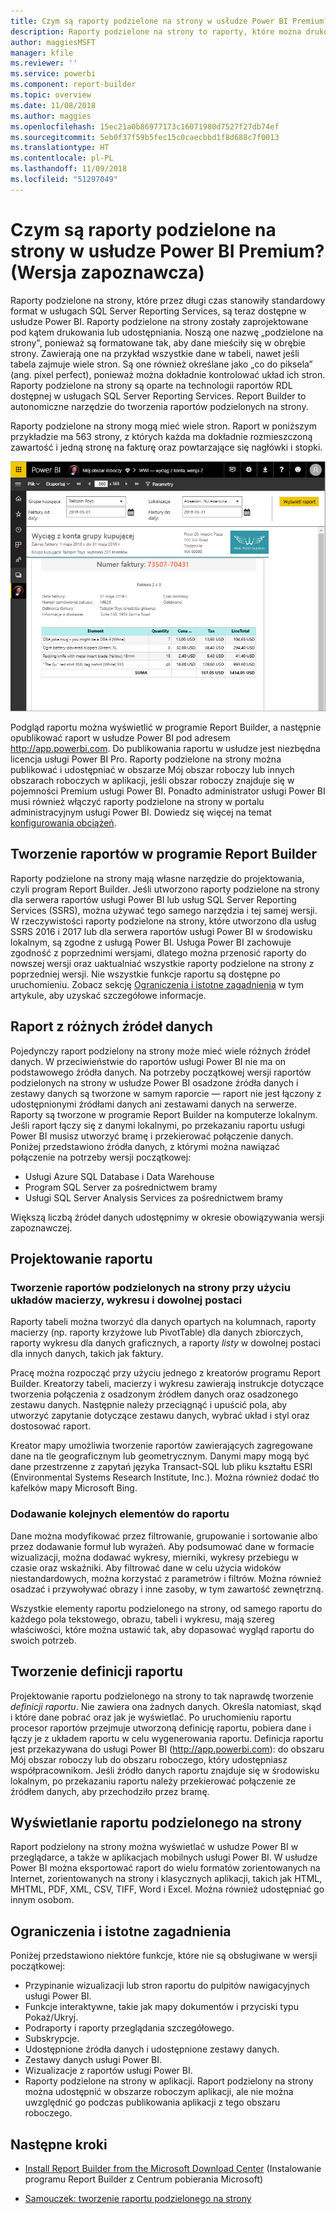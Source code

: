 ```yaml
---
title: Czym są raporty podzielone na strony w usłudze Power BI Premium? (Wersja zapoznawcza)
description: Raporty podzielone na strony to raporty, które można drukować lub udostępniać. Można również dokładnie kontrolować układ raportu. Raporty te zawierają na przykład wszystkie dane w tabeli, nawet jeśli tabela zajmuje wiele stron.
author: maggiesMSFT
manager: kfile
ms.reviewer: ''
ms.service: powerbi
ms.component: report-builder
ms.topic: overview
ms.date: 11/08/2018
ms.author: maggies
ms.openlocfilehash: 15ec21a0b86977173c16071980d7527f27db74ef
ms.sourcegitcommit: 5eb0f37f59b5fec15c0caecbbd1f8d688c7f0013
ms.translationtype: HT
ms.contentlocale: pl-PL
ms.lasthandoff: 11/09/2018
ms.locfileid: "51297049"
---
```

# <a name="what-are-paginated-reports-in-power-bi-premium-preview"></a>Czym są raporty podzielone na strony w usłudze Power BI Premium? (Wersja zapoznawcza)
Raporty podzielone na strony, które przez długi czas stanowiły standardowy format w usługach SQL Server Reporting Services, są teraz dostępne w usłudze Power BI. Raporty podzielone na strony zostały zaprojektowane pod kątem drukowania lub udostępniania. Noszą one nazwę „podzielone na strony", ponieważ są formatowane tak, aby dane mieściły się w obrębie strony. Zawierają one na przykład wszystkie dane w tabeli, nawet jeśli tabela zajmuje wiele stron. Są one również określane jako „co do piksela” (ang. pixel perfect), ponieważ można dokładnie kontrolować układ ich stron. Raporty podzielone na strony są oparte na technologii raportów RDL dostępnej w usługach SQL Server Reporting Services. Report Builder to autonomiczne narzędzie do tworzenia raportów podzielonych na strony. 

Raporty podzielone na strony mogą mieć wiele stron. Raport w poniższym przykładzie ma 563 strony, z których każda ma dokładnie rozmieszczoną zawartość i jedną stronę na fakturę oraz powtarzające się nagłówki i stopki.

![Raport podzielony na strony w usłudze Power BI](media/paginated-reports-report-builder-power-bi/power-bi-paginated-wwi-report-page.png)

Podgląd raportu można wyświetlić w programie Report Builder, a następnie opublikować raport w usłudze Power BI pod adresem http://app.powerbi.com. Do publikowania raportu w usłudze jest niezbędna licencja usługi Power BI Pro. Raporty podzielone na strony można publikować i udostępniać w obszarze Mój obszar roboczy lub innych obszarach roboczych w aplikacji, jeśli obszar roboczy znajduje się w pojemności Premium usługi Power BI. Ponadto administrator usługi Power BI musi również włączyć raporty podzielone na strony w portalu administracyjnym usługi Power BI. Dowiedz się więcej na temat [konfigurowania obciążeń](service-admin-premium-manage.md#configure-workloads). 

## <a name="create-reports-in-report-builder"></a>Tworzenie raportów w programie Report Builder

Raporty podzielone na strony mają własne narzędzie do projektowania, czyli program Report Builder. Jeśli utworzono raporty podzielone na strony dla serwera raportów usługi Power BI lub usług SQL Server Reporting Services (SSRS), można używać tego samego narzędzia i tej samej wersji. W rzeczywistości raporty podzielone na strony, które utworzono dla usług SSRS 2016 i 2017 lub dla serwera raportów usługi Power BI w środowisku lokalnym, są zgodne z usługą Power BI. Usługa Power BI zachowuje zgodność z poprzednimi wersjami, dlatego można przenosić raporty do nowszej wersji oraz uaktualniać wszystkie raporty podzielone na strony z poprzedniej wersji. Nie wszystkie funkcje raportu są dostępne po uruchomieniu. Zobacz sekcję [Ograniczenia i istotne zagadnienia](#limitations-and-considerations) w tym artykule, aby uzyskać szczegółowe informacje.
     
## <a name="report-from-a-variety-of-data-sources"></a>Raport z różnych źródeł danych

Pojedynczy raport podzielony na strony może mieć wiele różnych źródeł danych. W przeciwieństwie do raportów usługi Power BI nie ma on podstawowego źródła danych. Na potrzeby początkowej wersji raportów podzielonych na strony w usłudze Power BI osadzone źródła danych i zestawy danych są tworzone w samym raporcie — raport nie jest łączony z udostępnionymi źródłami danych ani zestawami danych na serwerze. Raporty są tworzone w programie Report Builder na komputerze lokalnym. Jeśli raport łączy się z danymi lokalnymi, po przekazaniu raportu usługi Power BI musisz utworzyć bramę i przekierować połączenie danych. Poniżej przedstawiono źródła danych, z którymi można nawiązać połączenie na potrzeby wersji początkowej:

- Usługi Azure SQL Database i Data Warehouse
- Program SQL Server za pośrednictwem bramy
- Usługi SQL Server Analysis Services za pośrednictwem bramy
 
Większą liczbą źródeł danych udostępnimy w okresie obowiązywania wersji zapoznawczej.

## <a name="design-your-report"></a>Projektowanie raportu  

### <a name="create-paginated-reports-with-matrix-chart-and-free-form-layouts"></a>Tworzenie raportów podzielonych na strony przy użyciu układów macierzy, wykresu i dowolnej postaci

Raporty tabeli można tworzyć dla danych opartych na kolumnach, raporty macierzy (np. raporty krzyżowe lub PivotTable) dla danych zbiorczych, raporty wykresu dla danych graficznych, a raporty *listy* w dowolnej postaci dla innych danych, takich jak faktury. 
  
Pracę można rozpocząć przy użyciu jednego z kreatorów programu Report Builder. Kreatorzy tabeli, macierzy i wykresu zawierają instrukcje dotyczące tworzenia połączenia z osadzonym źródłem danych oraz osadzonego zestawu danych. Następnie należy przeciągnąć i upuścić pola, aby utworzyć zapytanie dotyczące zestawu danych, wybrać układ i styl oraz dostosować raport.  
  
Kreator mapy umożliwia tworzenie raportów zawierających zagregowane dane na tle geograficznym lub geometrycznym. Danymi mapy mogą być dane przestrzenne z zapytań języka Transact-SQL lub pliku kształtu ESRI (Environmental Systems Research Institute, Inc.). Można również dodać tło kafelków mapy Microsoft Bing.  

### <a name="add-more-to-your-report"></a>Dodawanie kolejnych elementów do raportu

Dane można modyfikować przez filtrowanie, grupowanie i sortowanie albo przez dodawanie formuł lub wyrażeń. Aby podsumować dane w formacie wizualizacji, można dodawać wykresy, mierniki, wykresy przebiegu w czasie oraz wskaźniki.  Aby filtrować dane w celu użycia widoków niestandardowych, można korzystać z parametrów i filtrów. Można również osadzać i przywoływać obrazy i inne zasoby, w tym zawartość zewnętrzną.  

Wszystkie elementy raportu podzielonego na strony, od samego raportu do każdego pola tekstowego, obrazu, tabeli i wykresu, mają szereg właściwości, które można ustawić tak, aby dopasować wygląd raportu do swoich potrzeb.

## <a name="creating-a-report-definition"></a>Tworzenie definicji raportu

Projektowanie raportu podzielonego na strony to tak naprawdę tworzenie *definicji raportu*. Nie zawiera ona żadnych danych. Określa natomiast, skąd i które dane pobrać oraz jak je wyświetlać. Po uruchomieniu raportu procesor raportów przejmuje utworzoną definicję raportu, pobiera dane i łączy je z układem raportu w celu wygenerowania raportu. Definicja raportu jest przekazywana do usługi Power BI (http://app.powerbi.com): do obszaru Mój obszar roboczy lub do obszaru roboczego, który udostępniasz współpracownikom. Jeśli źródło danych raportu znajduje się w środowisku lokalnym, po przekazaniu raportu należy przekierować połączenie ze źródłem danych, aby przechodziło przez bramę. 

## <a name="view-your-paginated-report"></a>Wyświetlanie raportu podzielonego na strony
Raport podzielony na strony można wyświetlać w usłudze Power BI w przeglądarce, a także w aplikacjach mobilnych usługi Power BI. W usłudze Power BI można eksportować raport do wielu formatów zorientowanych na Internet, zorientowanych na strony i klasycznych aplikacji, takich jak HTML, MHTML, PDF, XML, CSV, TIFF, Word i Excel. Można również udostępniać go innym osobom.  
  
## <a name="limitations-and-considerations"></a>Ograniczenia i istotne zagadnienia

Poniżej przedstawiono niektóre funkcje, które nie są obsługiwane w wersji początkowej:

- Przypinanie wizualizacji lub stron raportu do pulpitów nawigacyjnych usługi Power BI.
- Funkcje interaktywne, takie jak mapy dokumentów i przyciski typu Pokaż/Ukryj.
- Podraporty i raporty przeglądania szczegółowego.
- Subskrypcje.
- Udostępnione źródła danych i udostępnione zestawy danych.
- Zestawy danych usługi Power BI.
- Wizualizacje z raportów usługi Power BI.
- Raporty podzielone na strony w aplikacji. Raport podzielony na strony można udostępnić w obszarze roboczym aplikacji, ale nie można uwzględnić go podczas publikowania aplikacji z tego obszaru roboczego.
 
## <a name="next-steps"></a>Następne kroki

- [Install Report Builder from the Microsoft Download Center](http://go.microsoft.com/fwlink/?LinkID=734968) (Instalowanie programu Report Builder z Centrum pobierania Microsoft)

- [Samouczek: tworzenie raportu podzielonego na strony](paginated-reports-quickstart-aw.md)
  

